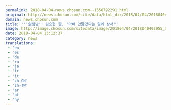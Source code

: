 ```yaml
---
permalink: 2018-04-04-news.chosun.com--1556792291.html
original: http://news.chosun.com/site/data/html_dir/2018/04/04/2018040403042.html
domain: news.chosun.com
title: '''살림남'' 김승현 딸, "아빠 안닮았다는 말에 상처"'
image: http://image.chosun.com/sitedata/image/201804/04/2018040402955_0.jpg
date: 2018-04-04 13:12:37
category: news
translations: 
 - 'en'
 - 'es'
 - 'de'
 - 'ru'
 - 'ja'
 - 'fr'
 - 'it'
 - 'zh-CN'
 - 'zh-TW'
 - 'ar'
 - 'pt'
 - 'hy'
---
```


